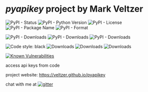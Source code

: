 
# *pyapikey* project by Mark Veltzer

![PyPI - Status](https://img.shields.io/pypi/status/pyapikey)
![PyPI - Python Version](https://img.shields.io/pypi/pyversions/pyapikey)
![PyPI - License](https://img.shields.io/pypi/l/pyapikey)
![PyPI - Package Name](https://img.shields.io/pypi/v/pyapikey)
![PyPI - Format](https://img.shields.io/pypi/format/pyapikey)

![PyPI - Downloads](https://img.shields.io/pypi/dd/pyapikey)
![PyPI - Downloads](https://img.shields.io/pypi/dw/pyapikey)
![PyPI - Downloads](https://img.shields.io/pypi/dm/pyapikey)

![Code style: black](https://img.shields.io/badge/code%20style-black-000000.svg)
![Downloads](https://pepy.tech/badge/pyapikey)
![Downloads](https://pepy.tech/badge/pyapikey/month)
![Downloads](https://pepy.tech/badge/pyapikey/week)

[![Known Vulnerabilities](https://snyk.io/test/github/veltzer/pyapikey/badge.svg?targetFile=requirements.txt)](https://snyk.io/test/github/veltzer/pyapikey?targetFile=requirements.txt)



access api keys from code

project website: <https://veltzer.github.io/pyapikey>

chat with me at [![gitter](https://badges.gitter.im/Join%20Chat.svg)](https://gitter.im/veltzer/mark.veltzer)


